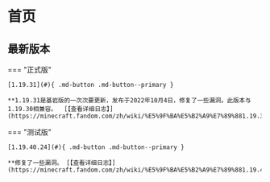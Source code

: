# 首页
## 最新版本
=== "正式版"

    [1.19.31](#){ .md-button .md-button--primary }
    
    **1.19.31是基岩版的一次次要更新，发布于2022年10月4日，修复了一些漏洞。此版本与1.19.30相兼容。  [【查看详细日志】](https://minecraft.fandom.com/zh/wiki/%E5%9F%BA%E5%B2%A9%E7%89%881.19.31)**

=== "测试版"

    [1.19.40.24](#){ .md-button .md-button--primary }
    
    **修复了一些漏洞。 [【查看详细日志】](https://minecraft.fandom.com/zh/wiki/%E5%9F%BA%E5%B2%A9%E7%89%881.19.40.24)**

